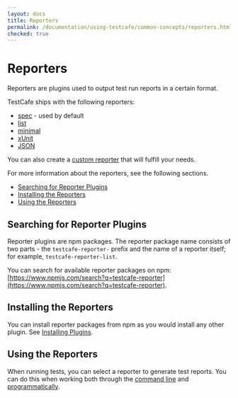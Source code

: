 ```yaml
---
layout: docs
title: Reporters
permalink: /documentation/using-testcafe/common-concepts/reporters.html
checked: true
---
```

# Reporters

Reporters are plugins used to output test run reports in a certain format.

TestCafe ships with the following reporters:

* [spec](https://github.com/DevExpress/testcafe-reporter-spec) - used by default
* [list](https://github.com/DevExpress/testcafe-reporter-list)
* [minimal](https://github.com/DevExpress/testcafe-reporter-minimal)
* [xUnit](https://github.com/DevExpress/testcafe-reporter-xunit)
* [JSON](https://github.com/DevExpress/testcafe-reporter-json)

You can also create a [custom reporter](/testcafe/documentation/extending-testcafe/custom-reporter-plugin/) that will fulfill your needs.

For more information about the reporters, see the following sections.

* [Searching for Reporter Plugins](#searching-for-reporter-plugins)
* [Installing the Reporters](#installing-the-reporters)
* [Using the Reporters](#using-the-reporters)

## Searching for Reporter Plugins

Reporter plugins are npm packages. The reporter package name consists of two parts - the `testcafe-reporter-` prefix and the name of a reporter itself; for example, `testcafe-reporter-list`.

You can search for available reporter packages on npm: [https://www.npmjs.com/search?q=testcafe-reporter](https://www.npmjs.com/search?q=testcafe-reporter).

## Installing the Reporters

You can install reporter packages from npm as you would install any other plugin. See [Installing Plugins](../../extending-testcafe/index.md#installing-plugins).

## Using the Reporters

When running tests, you can select a reporter to generate test reports.
You can do this when working both through the
[command line](../command-line-interface.md#-r-name---reporter-name)
and [programmatically](../programming-interface/runner.md#reporter).